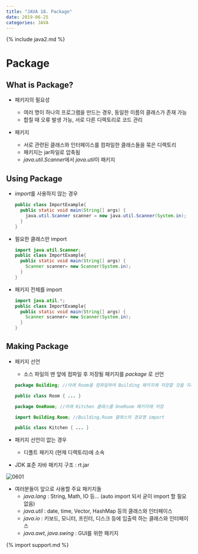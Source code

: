 ```yaml
---
title: "JAVA 18. Package"
date: 2019-06-25
categories: JAVA
---
```


{% include java2.md %}

# Package

## What is Package?

* 패키지의 필요성
  * 여러 명이 하나의 프로그램을 만드는 경우, 동일한 이름의 클래스가 존재 가능
  * 합칠 때 오류 발생 가능, 서로 다른 디렉토리로 코드 관리
  
* 패키지
  * 서로 관련된 클래스와 인터페이스를 컴파일한 클래스들을 묶은 디렉토리
  * 패키지는 jar파일로 압축됨
  * *java.util.Scanner*에서 *java.util*이 패키지
  
## Using Package

* *import*를 사용하지 않는 경우

  ~~~java
  public class ImportExample{
    public static void main(String[] args) {
      java.util.Scanner scanner = new java.util.Scanner(System.in);
    }
  }
  ~~~

* 필요한 클래스만 import

  ~~~java
  import java.util.Scanner;
  public class ImportExample{
    public static void main(String[] args) {
      Scanner scanner= new Scanner(System.in);
    }
  }
  ~~~

* 패키지 전체를 import

  ~~~java
  import java.util.*;
  public class ImportExample{
    public static void main(String[] args) {
      Scanner scanner= new Scanner(System.in);
    }
  }
  ~~~

## Making Package

* 패키지 선언
  * 소스 파일의 맨 앞에 컴파일 후 저장될 패키지를 *package* 로 선언
  
  ~~~java
  package Building; //아래 Room을 컴파일하여 Building 패키지에 저장할 것을 지시
  
  public class Room { ... }
  ~~~
  
  ~~~java
  package OneRoom; //아래 Kitchen 클래스를 OneRoom 패키지에 저장
  
  import Building.Room; //Building.Room 클래스의 경로명 import
  
  public class Kitchen { ... }
  ~~~

* 패키지 선언이 없는 경우
  * 디폴트 패키지 (현재 디렉토리)에 소속

* JDK 표준 자바 패키지 구조 : rt.jar

![0601](https://user-images.githubusercontent.com/26007107/60069996-05ae5600-9750-11e9-9883-f8da760b6c00.png)


* 여러분들이 앞으로 사용할 주요 패키지들
  * *java.lang* : String, Math, IO 등... (auto import 되서 굳이 import 할 필요 없음)
  * *java.util* : date, time, Vector, HashMap 등의 클래스와 인터페이스
  * *java.io* : 키보드, 모니터, 프린터, 디스크 등에 입출력 하는 클래스와 인터페이스
  * *java.awt*, *java.swing* : GUI를 위한 패키지
  
{% import support.md %}
